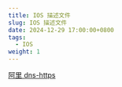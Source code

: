 ```yaml
---
title: IOS 描述文件
slug: IOS 描述文件
date: 2024-12-29 17:00:00+0800
tags:
  - IOS
weight: 1
---
```


[阿里 dns-https](ali-https.mobileconfig)

